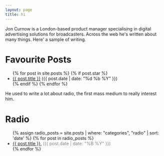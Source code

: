 ```yaml
---
layout: page
title: hi
---
```


Jon Curnow is a London-based product manager specialising in digital advertising solutions for broadcasters. Across the web he's written about many things. Here' a sample of writing.

<h1>Favourite Posts</h1>
<ul>
  {% for post in site.posts %}
    {% if post.star %}
      <li>
        <a href="{{ post.url }}">{{ post.title }}</a> ({{ post.date | date: "%d %b %Y" }})
      </li>
    {% endif %}
  {% endfor %}
</ul>

He used to write a lot about radio, the first mass medium to really interest him.

<h1>Radio</h1>
<ul>
  {% assign radio_posts = site.posts | where: "categories", "radio" | sort: 'date' %}
  {% for post in radio_posts %}
    <li>
      <a href="{{ post.url }}">{{ post.title }}</a>, <span style="font-size: 14px; color: #828282;">({{ post.date | date: "%B %Y" }})</span>
    </li>
  {% endfor %}
</ul>

<!-- Other posts

<h1>Other</h1>
<ul>
  {% assign other_posts = site.posts | sort: 'date' %}
  {% for post in other_posts %}
    {% unless post.categories contains "radio" %}
      <li>
        <a href="{{ post.url }}">{{ post.title }}</a>, <span style="font-size: 14px; color: #828282;">({{ post.date | date: "%B %Y" }})</span>
      </li>
    {% endunless %}
  {% endfor %}
</ul>

-->

<!-- original code 
<ul>
  {% for post in site.posts %}
    <li>
      <a href="{{ post.url }}">{{ post.title }}</a>, ({{ post.date | date: "%B %Y" }})
    </li>
  {% endfor %}
</ul>
-->
